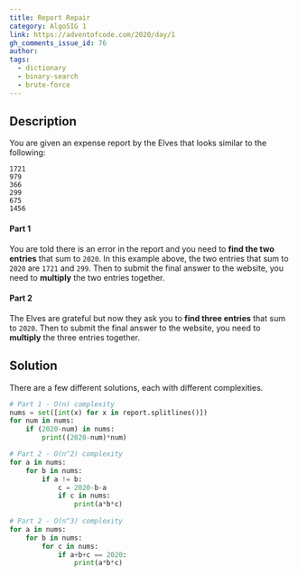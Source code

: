 ```yaml
---
title: Report Repair
category: AlgoSIG 1
link: https://adventofcode.com/2020/day/1
gh_comments_issue_id: 76
author:
tags:
  - dictionary
  - binary-search
  - brute-force
---
```


## Description

You are given an expense report by the Elves that looks similar to the following:

```
1721
979
366
299
675
1456
```


#### Part 1
You are told there is an error in the report and you need to **find the two entries** that sum to `2020`. In this example above, the two entries that sum to `2020` are `1721` and `299`. Then to submit the final answer to the website, you need to **multiply** the two entries together. 

#### Part 2
The Elves are grateful but now they ask you to **find three entries** that sum to `2020`. Then to submit the final answer to the website, you need to **multiply** the three entries together. 

## Solution

There are a few different solutions, each with different complexities.

```python
# Part 1 - O(n) complexity
nums = set([int(x) for x in report.splitlines()])
for num in nums:
    if (2020-num) in nums:
        print((2020-num)*num)

# Part 2 - O(n^2) complexity
for a in nums:
    for b in nums:
        if a != b:
            c = 2020-b-a
            if c in nums:
                print(a*b*c)
              
# Part 2 - O(n^3) complexity  
for a in nums:
    for b in nums:
        for c in nums:
            if a+b+c == 2020:
                print(a*b*c)
```
